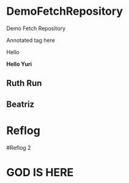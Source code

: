 # DemoFetchRepository
Demo Fetch Repository

Annotated tag here

Hello


**Hello Yuri**

## Ruth Run

## Beatriz

# Reflog

#Reflog 2

# GOD IS HERE